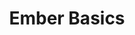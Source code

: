 ---
layout: workshop
title: Ember Basics
weight: 1
permalink: "/services/training/2016-12-17-ember-basics"
redirect_from: "/training/2016-12-17-ember-basics"
category: Front End
description: "A thorough introduction to this opinionated, productivity-oriented web
  framework, covering all the basics you need to know, in order to get up and running
  successfully!\n\nThis course serves as a solid foundation for a deep understanding
  of emberjs and modern javascript development. "
image: "/images/training/2016-12-17-ember-basics.png"
stages:
- title: Anatomy of an Ember App
  description: In this unit, we'll go through the tools involved in a professional
    Ember.js development environment, including ember-cli, the ember inspector and
    more! Then, we'll take a look at the various parts of an ember-cli project, and
    cover the various micro-libraries that serve as Ember's foundation.
  duration: 120
  agenda_items:
  - title: Philosophy of Ember
    description: Ember aims to be a complete and holistic solution to building complex
      single-page web applications. We'll discuss the advantages and challenges of
      working within Ember's opinionated and convention-oriented ecosystem, point
      out where Ember aligns with web standards, and enumerate some of the most recent
      features that have been added to the framework over the past year.
    item_type: lecture
    start_time: '9:00'
    duration: 45
  - title: Structure of an App
    description: We'll create a new ember app using ember-cli, and explore the code
      that's been generated for us. Some of these folders contain **JavaScript**,
      some contain **Handlebars templates** and some contain **CSS**.
    item_type: lecture
    start_time: '9:45'
    duration: 45
  - title: The Ember Ecosystem
    description: One of the great strengths of ember.js is the surrounding ecosystem
      of official and community libraries, build tools, conferences and resources.
      We'll give you a comprehensive introduction to many aspects of the ember world,
      so you know just where to go for libraries, questions, documentation and events!
    item_type: lecture
    start_time: '10:30'
    duration: 30
- title: Routing & Top-Level Templates
  description: One of the important ideas at the core of Ember is URL-driven application
    state. Great state management is what makes the difference between single page
    apps that delight users, and those that frustrate them.
  duration: 225
  agenda_items:
  - title: Router & Routes
    description: We'll study Ember's **Router**, and examine its conceptual foundation
      as a finite state machine, and introduce the concept of **Routes**, a hierarchy
      of objects that perform transitions between router states.
    item_type: lecture
    start_time: '11:00'
    duration: 45
  - title: Template Basics
    description: Each route has a **top-level template** paired with it, representing
      part of the **view hierarchy** of a particular "page" in your single-page application.
      For now, we'll treat templates as a superset of HTML. We'll introduce the powerful
      `{{link-to}}` helper as a means of building internal URLs.
    item_type: lecture
    start_time: '11:45'
    duration: 15
  - title: 'Exercise: Static Data in Routes & Placeholder Templates'
    description: We'll learn how to **decompose the design of our app into a hierarchy
      of routes and top-level templates**. For now, these templates will return static
      data, but we'll build in a means of navigating between pages, examining the
      types of transitions that take place in a variety of situations.
    item_type: exercise
    start_time: '12:00'
    duration: 30
  - title: Handlebars Helpers
    description: Handlebars helpers provide a mean of bringing declarative logic into
      our templates, including iteration through arrays, conditionals and more! We'll
      examine different ways of building helpers, covering use cases for both **bound**
      and **unbound** varieties. Finally, we'll introduce the powerful concept of
      **subexpressions**, which allow helpers to be composed together.
    item_type: lecture
    start_time: '12:30'
    duration: 45
  - title: 'Exercise: Bound & Unbound Handlebars Helpers'
    description: We'll build one bound and one unbound handlebars helper, as part
      of our large project.
    item_type: exercise
    start_time: '13:15'
    duration: 30
  - title: Lunch
    description: Break for lunch
    item_type: break
    start_time: '13:45'
    duration: 60
- title: Objects, Properties & Actions
  description: |-
    Nearly all of Ember's important types extend from a core `Ember.Object` class, which we'll study, and compare to JavaScript's `Object` and `Class` concepts.

    Some types of ember objects, like Routes, Controllers and Components can **handle user interactions by way of actions**. We'll cover strategies and best practices for action handling, including:
    * the `{{action}}` helper
    * closure actions
    * action bubbling
    * the `{{route action}}` helper
    * the `{{mut}}` helper
  duration: 150
  agenda_items:
  - title: Objects
    description: |-
      We'll look at `Ember.Object` in detail, including:
      * using the KVO-compliant **get** and **set** methods
      * adding instance and static methods with `reopen` and `reopenClass`
      * lifecycle hooks
      * events
    item_type: lecture
    start_time: '14:45'
    duration: 30
  - title: 'Exercise: Extending Object'
    description: |-
      We'll create our own subclass of `Ember.Object` using `extend()`, and incorporate:
      * proper handling of setup and tear-down logic
      * firing events using `Ember.Evented`
      * getting and setting properties
      * reopening
    item_type: exercise
    start_time: '15:15'
    duration: 30
  - title: Services
    description: Services are a means of sharing state & functionality across various
      aspects of an app. We'll explain what makes services a simple, but powerful
      concept, and illustrate service use via `Ember.inject`. Finally, we'll get a
      sneak preview of the important role services play in the upcoming **engines**
      framework feature, and explore the "*do's and don'ts of service design**.
    item_type: lecture
    start_time: '15:45'
    duration: 30
  - title: 'Exercise: Services'
    description: We'll improve our bound handlebars helper, and take advantage of
      a service, so that we can share the concept of "current time" across many flavors
      of objects, and perform more efficient DOM updates.
    item_type: exercise
    start_time: '16:15'
    duration: 30
  - title: Computed Properties
    description: Computed properties are a performant and intuitive way to define
      values that are based on other values. We'll take a short trip through the internal
      implementation of a computed property, and contrast it with the more expensive
      and error-prone concept of **Observers**.
    item_type: lecture
    start_time: '16:45'
    duration: 30
- title: Components
  description: Components play an increasingly central role in modern web app development,
    as a mean for defining encapsulated pieces of UI and having well-defined contracts
    with the outside world.
  duration: 240
  agenda_items:
  - title: Component Basics
    description: We'll examine a simple component and clearly define the types of
      things that belong in the **hbs** and **js** files. By passing data through
      the component's interface to the outside world, we can control its initial state,
      and the signals we receive in response to user actions. Finally, we'll study
      the component lifecycle hooks, and provide examples for common uses of each
      one.
    item_type: lecture
    start_time: '9:00'
    duration: 30
  - title: 'Exercise: A Simple Component'
    description: |
      We'll build a simple component, whose purpose is to encapsulate a piece of UI, including its:
      * Style (CSS)
      * Behavior (JS)
      * Structure (HTML)

      Through a combination of passing data through the component's interface to the outside world, properties passed to `Ember.Component.extend`, and values set in the component's `init()` method, we'll establish a solid understanding for how a component's state is determined.

      Finally, we'll use a "classic" component action and a *closure action* to allow the outside world to respond to user interactions that began inside our component, and illustrate the differences between best practices for each approach.
    item_type: exercise
    start_time: '9:30'
    duration: 45
  - title: Complex Components
    description: |-
      In the real world, we build components up to form larger components, and often need to weave pieces of complex UI together. We'll look at two concepts in particular:
      * The `{{component}}` helper
      * The `{{yield}}` helper, and the concept of exposing component internals to the outside world
    item_type: lecture
    start_time: '10:15'
    duration: 30
  - title: 'Exercise: Complex Components'
    description: |-
      We'll use our knowledge of **yield** to make two new components:
      * One that generates a list of items based on an array
      * One that exposes important values to its **block**
    item_type: exercise
    start_time: '10:45'
    duration: 30
  - title: Customizing the Component Boundary
    description: |-
      Like W3C Web Components, Ember components are always defined as a **boundary element** with some private structure contained therein. We'll study a few ways of customizing the boundary element, including:
      * Changing its tag
      * Binding CSS classes to properties
      * Binding DOM attributes to properties
      * Adding classes to components on the fly

      We'll also cover component CSS best practices, as they relate to the boundary element.
    item_type: lecture
    start_time: '11:15'
    duration: 30
  - title: 'Exercise: Customizing the Component Boundary'
    description: "We'll practice our new knowledge of component boundary customization
      by:\n* Adding some classes to a few `{{link-to}}` components in our app\n* Building
      a basic textarea component, with CSS for basic validation styling\n* Adding
      a DOM attribute to the textarea component, with any validation error messages\n*
      Displaying and styling the validation error(s) with CSS \n"
    item_type: exercise
    start_time: '11:45'
    duration: 30
  - title: Lunch
    description: Break for lunch
    item_type: break
    start_time: '12:15'
    duration: 45
- title: Testing
  description: |-
    A great testing story is a critical part of any serious tech stack, and the Ember community has put a lot of time into making this a great strength of the framework. We'll cover examples and best practices in areas of :
    * Unit testing
    * Component integration testing
    * Acceptance testing
    * Mocking data
    * Writing sustainable tests
  duration: 240
  agenda_items:
  - title: A Single-Page App Testing Primer
    description: We'll go over the unique challenges and concerns that pertain to
      writing, debugging and maintaining tests for a Single-Page App.
    item_type: lecture
    start_time: '13:00'
    duration: 30
  - title: Unit Testing
    description: |-
      Unit tests are great for testing algorithmic complexity. In particular, they're the go-to flavor of test for models, handlebars helpers, utility functions, and other common things like computed property macros. We'll cover concepts like:
      * Mocking data
      * Testing setup/teardown hooks
      * The Qunit assertion library
    item_type: lecture
    start_time: '13:30'
    duration: 30
  - title: 'Exercise: Writing Unit Tests'
    description: We'll write some unit tests for the handlebars helpers we wrote earlier,
      and build a computed property marco, complete with unit tests!
    item_type: exercise
    start_time: '14:00'
    duration: 30
  - title: Component Testing
    description: |-
      Thanks to the ability to write small pieces of **inline handlebars template** to set up test scenarios, component integration testing is easier than ever before! Integration tests are designed to establish that a contract between two things works as expected, so we'll examine different ways of testing the component's contract with the outside world, including:
      * Passing data into the component
      * Receiving calls to actions bound to the component
      * Injecting services into the component, for just for testing
    item_type: lecture
    start_time: '14:30'
    duration: 30
  - title: 'Exercise: Writing Component Tests'
    description: |-
      We'll write some component tests for our existing components, exploring issues like:
      * Setting up a realistic test scenario
      * Examining changes to bound data
      * Stubbing services
      * Verifying that actions have been fired
    item_type: exercise
    start_time: '15:00'
    duration: 45
  - title: Acceptance Tests
    description: |-
      Acceptance tests are great for ensuring that critical workflows work as expected. They're much slower than unit or component integration tests, since they are run against your app as a whole, but this is a great way to ensure that the whole thing works together as expected. We'll explore topics relevant to acceptance testing like:
      * Async test helpers
      * Maintainable CSS selectors for tests
      * Mocking data with Pretender
    item_type: lecture
    start_time: '15:45'
    duration: 30
  - title: 'Exercise: Writing Acceptance Tests'
    description: We'll incrementally write an acceptance test to test one of the critical
      workflows in our app, using Qunit 3's **development mode**, and **Pretender**
      to mock AJAX JSON responses without using our usual REST API.
    item_type: exercise
    start_time: '16:15'
    duration: 45
---